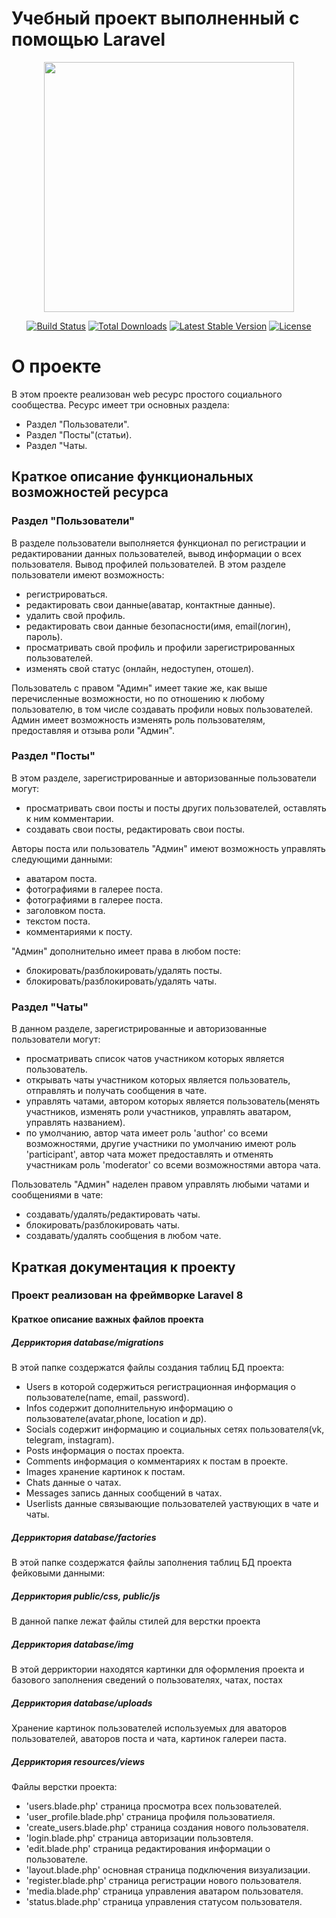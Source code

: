 # Учебный  проект выполненный с помощью  Laravel

<p align="center"><a href="https://laravel.com" target="_blank"><img src="https://raw.githubusercontent.com/laravel/art/master/logo-lockup/5%20SVG/2%20CMYK/1%20Full%20Color/laravel-logolockup-cmyk-red.svg" width="400"></a></p>

<p align="center">
<a href="https://travis-ci.org/laravel/framework"><img src="https://travis-ci.org/laravel/framework.svg" alt="Build Status"></a>
<a href="https://packagist.org/packages/laravel/framework"><img src="https://img.shields.io/packagist/dt/laravel/framework" alt="Total Downloads"></a>
<a href="https://packagist.org/packages/laravel/framework"><img src="https://img.shields.io/packagist/v/laravel/framework" alt="Latest Stable Version"></a>
<a href="https://packagist.org/packages/laravel/framework"><img src="https://img.shields.io/packagist/l/laravel/framework" alt="License"></a>
</p>

# О проекте

В этом проекте реализован web ресурс простого социального сообщества. Ресурс имеет три основных раздела:

- Раздел "Пользователи".
- Раздел "Посты"(статьи).
- Раздел "Чаты.

## Краткое описание функциональных возможностей ресурса

### Раздел "Пользователи"
В разделе пользователи выполняется функционал по регистрации и редактировании данных пользователей, вывод информации о всех пользователя. Вывод профилей пользователей.
В этом разделе пользователи имеют возможность:
- регистрироваться.
- редактировать свои данные(аватар, контактные данные).
- удалить свой профиль.
- редактировать свои данные безопасности(имя, email(логин), пароль).
- просматривать свой профиль и профили зарегистрированных пользователей.
- изменять свой статус (онлайн, недоступен, отошел).


 Пользователь с правом "Адимн" имеет такие же, как выше перечисленные возможности, но по отношению к любому пользователю, в том числе создавать профили новых пользователей. Админ имеет возможность изменять роль пользователям, предоставляя и отзыва роли "Админ".

### Раздел "Посты"

В этом разделе, зарегистрированные и авторизованные пользователи могут:
- просматривать свои посты и посты других пользователей, оставлять к ним комментарии.
- создавать свои посты, редактировать свои посты.

Авторы поста или пользователь "Админ"  имеют возможность управлять следующими данными:
- аватаром поста.
- фотографиями в галерее поста.
- фотографиями в галерее поста.
- заголовком поста.
- текстом поста.
- комментариями к посту.

"Админ" дополнительно имеет права в любом посте:
- блокировать/разблокировать/удалять посты.
- блокировать/разблокировать/удалять чаты.

### Раздел "Чаты"

В данном разделе, зарегистрированные и авторизованные пользователи могут:
- просматривать список чатов участником которых является пользователь.
- открывать чаты участником которых является пользователь, отправлять и получать сообщения в чате.
- управлять чатами, автором которых является пользователь(менять участников, изменять роли участников, управлять аватаром, управлять названием).
- по умолчанию, автор чата имеет роль 'author' со всеми возможностями, другие участники по умолчанию имеют роль 'participant', автор чата может предоставлять и отменять участникам роль 'moderator' со всеми возможностями автора чата.

Пользователь "Админ"  наделен правом  управлять любыми чатами и сообщениями в чате:
- создавать/удалять/редактировать чаты.
- блокировать/разблокировать чаты.
- создавать/удалять сообщения в любом чате.


## Краткая документация к проекту

### Проект реализован на фреймворке Laravel 8

#### Краткое описание важных файлов проекта

##### Дерриктория database/migrations 
В этой папке создержатся файлы создания таблиц БД проекта:
- Users в которой содержиться регистрационная информация о пользователе(name, email, password).
- Infos содержит дополнительную информацию о пользователе(avatar,phone, location и др).
- Socials содержит информацию и социальных сетях пользователя(vk, telegram, instagram).
- Posts информация о постах проекта.
- Comments информация о комментариях к постам в проекте.
- Images хранение картинок к постам.
- Chats данные о чатах.
- Messages запись данных сообщений в чатах.
- Userlists данные связывающие пользователей уаствующих в чате и чаты.

##### Дерриктория database/factories 
В этой папке создержатся файлы заполнения таблиц БД проекта фейковыми данными:

##### Дерриктория public/css, public/js 
В данной папке лежат файлы стилей для верстки проекта

##### Дерриктория database/img 
В этой дерриктории находятся картинки для оформления проекта и базового заполнения сведений о пользователях, чатах, постах

##### Дерриктория database/uploads 
Хранение картинок пользователей используемых для аваторов пользователей, аваторов поста и чата, картинок галереи паста.


##### Дерриктория resources/views 
Файлы верстки проекта:
- 'users.blade.php' страница просмотра всех пользователей.
- 'user_profile.blade.php' страница профиля пользоватиеля.
- 'create_users.blade.php' страница создания нового пользователя.
- 'login.blade.php' страница авторизации пользовтеля.
- 'edit.blade.php' страница редактирования информации о пользователе.
- 'layout.blade.php' основная страница подключения визуализации.
- 'register.blade.php' страница регистрации нового пользователя.
- 'media.blade.php' страница управления аватаром пользователя.
- 'status.blade.php' страница управления статусом пользователя.
